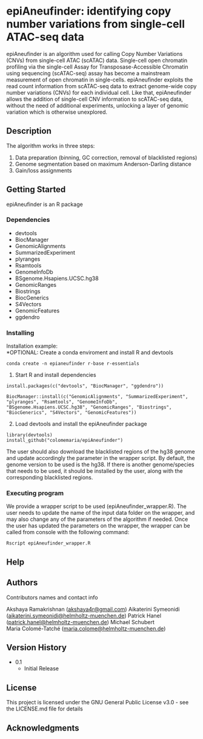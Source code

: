 # epiAneufinder: identifying copy number variations from single-cell ATAC-seq data

epiAneufinder is an algorithm used for calling Copy Number Variations (CNVs) from single-cell ATAC (scATAC) data.
Single-cell open chromatin profiling via the single-cell Assay for Transposase-Accessible Chromatin using sequencing (scATAC-seq) assay has become a mainstream measurement of open chromatin in single-cells. epiAneufinder exploits the read count information from scATAC-seq data to extract genome-wide copy number variations (CNVs) for each individual cell. Like that, epiAneufinder allows the addition of single-cell CNV information to scATAC-seq data, without the need of additional experiments, unlocking a layer of genomic variation which is otherwise unexplored. 


## Description

The algorithm works in three steps:
1. Data preparation (binning, GC correction, removal of blacklisted regions)
2. Genome segmentation based on maximum Anderson-Darling distance
3. Gain/loss assignments

## Getting Started

epiAneufinder is an R package

### Dependencies

* devtools
* BiocManager
* GenomicAlignments 
* SummarizedExperiment 
* plyranges
* Rsamtools
* GenomeInfoDb
* BSgenome.Hsapiens.UCSC.hg38
* GenomicRanges
* Biostrings
* BiocGenerics
* S4Vectors
* GenomicFeatures
* ggdendro

### Installing

Installation example:  
*OPTIONAL: Create a conda enviroment and install R and devtools
```
conda create -n epianeufinder r-base r-essentials
```
1. Start R and install dependencies
```
install.packages(c("devtools", "BiocManager", "ggdendro"))
```
```
BiocManager::install(c("GenomicAlignments", "SummarizedExperiment", "plyranges", "Rsamtools", "GenomeInfoDb", "BSgenome.Hsapiens.UCSC.hg38", "GenomicRanges", "Biostrings", "BiocGenerics", "S4Vectors", "GenomicFeatures"))
```
2. Load devtools and install the epiAneufinder package
```
library(devtools)
install_github("colomemaria/epiAneufinder")
```
The user should also download the blacklisted regions of the hg38 genome and update accordingly the parameter in the wrapper script.
By default, the genome version to be used is the hg38. If there is another genome/species that needs to be used, it should be installed by the user, along with the corresponding blacklisted regions.

### Executing program

We provide a wrapper script to be used (epiAneufinder_wrapper.R). The user needs to update the name of the input data folder on the wrapper, and may also change any of the parameters of the algorithm if needed. 
Once the user has updated the parameters on the wrapper, the wrapper can be called from console with the following command:

```
Rscript epiAneufinder_wrapper.R
```

## Help



## Authors

Contributors names and contact info

Akshaya Ramakrishnan (akshaya4r@gmail.com)
Aikaterini Symeonidi (aikaterini.symeonidi@helmholtz-muenchen.de) 
Patrick Hanel (patrick.hanel@helmholtz-muenchen.de) 
Michael Schubert  
Maria Colomé-Tatché (maria.colome@helmholtz-muenchen.de)

## Version History

* 0.1
    * Initial Release

## License

This project is licensed under the GNU General Public License v3.0 - see the LICENSE.md file for details

## Acknowledgments


